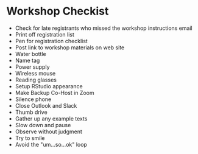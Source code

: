 # Workshop Checkist

- Check for late registrants who missed the workshop instructions email
- Print off registration list
- Pen for registration checklist
- Post link to workshop materials on web site
- Water bottle
- Name tag
- Power supply
- Wireless mouse
- Reading glasses
- Setup RStudio appearance
- Make Backup Co-Host in Zoom
- Silence phone
- Close Outlook and Slack
- Thumb drive
- Gather up any example texts
- Slow down and pause
- Observe without judgment
- Try to smile
- Avoid the "um...so...ok" loop

